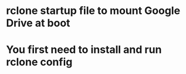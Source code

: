 # rclone startup file to mount Google Drive at boot
# You first need to install and run rclone config
